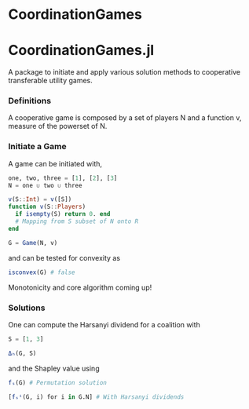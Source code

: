# CoordinationGames

# CoordinationGames.jl

A package to initiate and apply various solution methods to cooperative transferable utility games.

### Definitions 

A cooperative game is composed by a set of players N and a function v, measure of the powerset of N.

### Initiate a Game

A game can be initiated with, 

```julia
one, two, three = [1], [2], [3]
N = one ∪ two ∪ three

v(S::Int) = v([S])
function v(S::Players)
  if isempty(S) return 0. end
  # Mapping from S subset of N onto R
end

G = Game(N, v)
```

and can be tested for convexity as

```julia
isconvex(G) # false
```

Monotonicity and core algorithm coming up!

### Solutions

One can compute the Harsanyi dividend for a coalition with 

```julia
S = [1, 3]

Δₕ(G, S)
```

and the Shapley value using

```julia
fₛ(G) # Permutation solution

[fₛⁱ(G, i) for i in G.N] # With Harsanyi dividends

```


